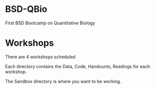 # BSD-QBio
First BSD Bootcamp on Quantitative Biology

# Workshops
There are 4 workshops scheduled

Each directory contains the Data, Code, Handounts, Readings for each workshop.

The Sandbox directory is where you want to be working.


